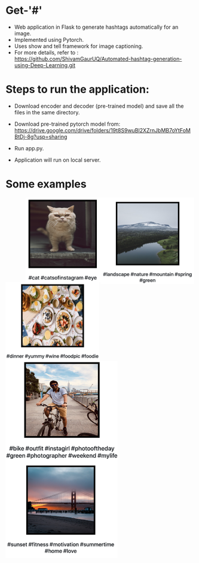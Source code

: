 # Get-'#'

- Web application in Flask to generate hashtags automatically for an image.
- Implemented using Pytorch.
- Uses show and tell framework for image captioning.
- For more details, refer to : https://github.com/ShivamGaurUQ/Automated-hashtag-generation-using-Deep-Learning.git

# Steps to run the application:
- Download encoder and decoder (pre-trained model) and save all the files in the same directory.
- Download pre-trained pytorch model from: https://drive.google.com/drive/folders/19t8S9wuBl2XZrnJbMB7oYtFoMBtDj-8g?usp=sharing

- Run app.py.
- Application will run on local server.

# Some examples

<img src="images/img6.png" width="250" align="right"> 
<img src="images/img2.png" width="200" align="right"> 
<img src="images/img3.png" width="250" align="left"> 
<img src="images/img4.png" width="300" align="left"> 
<img src="images/img5.png" width="300" align="left"> 



